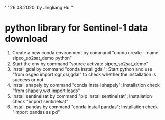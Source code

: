 '''
26.08.2020. by Jingliang Hu
'''

# python library for Sentinel-1 data download
1. Create a new conda environment by command "conda create --name sipeo_so2sat_demo python"
2. Start the env by command "source activate sipeo_so2sat_demo"
3. Install gdal by command "conda install gdal"; Start python and use "from osgeo import ogr,osr,gdal" to check whether the installation is success or not
4. Install shapely by command "conda install shapely"; Installation check "from shapely.wkt import loads"
5. Install sentinelsat by command "pip install sentinelsat"; Installation check "import sentinelsat"
6. Install pandas by command "conda install pandas"; Installation check "import pandas as pd"






